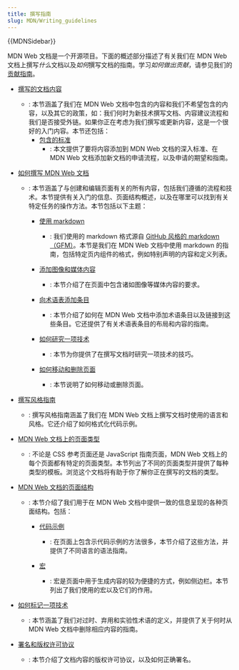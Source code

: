 ```yaml
---
title: 撰写指南
slug: MDN/Writing_guidelines
---
```

{{MDNSidebar}}

MDN Web 文档是一个开源项目。下面的概述部分描述了有关我们在 MDN Web 文档上撰写*什么*文档以及*如何*撰写文档的指南。学习*如何做出贡献*，请参见我们的[贡献指南](/zh-CN/docs/MDN/Community)。

- [撰写的文档内容](/zh-CN/docs/MDN/Writing_guidelines/What_we_write)

  - : 本节涵盖了我们在 MDN Web 文档中包含的内容和我们不希望包含的内容，以及其它的政策，如：我们何时为新技术撰写文档、内容建议流程和我们是否接受外链。如果你正在考虑为我们撰写或更新内容，这是一个很好的入门内容。本节还包括：
    - [包含的标准](/zh-CN/docs/MDN/Writing_guidelines/What_we_write/Criteria_for_inclusion)
      - : 本文提供了要将内容添加到 MDN Web 文档的深入标准、在 MDN Web 文档添加新文档的申请流程，以及申请的期望和指南。

- [如何撰写 MDN Web 文档](/zh-CN/docs/MDN/Writing_guidelines/Howto)

  - : 本节涵盖了与创建和编辑页面有关的所有内容，包括我们遵循的流程和技术。本节提供有关入门的信息、页面结构概述，以及在哪里可以找到有关特定任务的操作方法。本节包括以下主题：

    - [使用 markdown](/zh-CN/docs/MDN/Writing_guidelines/Howto/Markdown_in_MDN)

      - : 我们使用的 markdown 格式源自 [GitHub 风格的 markdown（GFM）](https://github.github.com/gfm/)。本节是我们在 MDN Web 文档中使用 markdown 的指南，包括特定页内组件的格式，例如特别声明的内容和定义列表。

    - [添加图像和媒体内容](/zh-CN/docs/MDN/Writing_guidelines/Howto/Images_media)

      - : 本节介绍了在页面中包含诸如图像等媒体内容的要求。

    - [向术语表添加条目](/zh-CN/docs/MDN/Writing_guidelines/Howto/Write_a_new_entry_in_the_glossary)

      - : 本节介绍了如何在 MDN Web 文档中添加术语条目以及链接到这些条目。它还提供了有关术语表条目的布局和内容的指南。

    - [如何研究一项技术](/zh-CN/docs/MDN/Writing_guidelines/Howto/Research_technology)

      - : 本节为你提供了在撰写文档时研究一项技术的技巧。

    - [如何移动和删除页面](/zh-CN/docs/MDN/Writing_guidelines/Howto/Creating_moving_deleting)

      - : 本节说明了如何移动或删除页面。

- [撰写风格指南](/zh-CN/docs/MDN/Writing_guidelines/Writing_style_guide)

  - : 撰写风格指南涵盖了我们在 MDN Web 文档上撰写文档时使用的语言和风格。它还介绍了如何格式化代码示例。

- [MDN Web 文档上的页面类型](/zh-CN/docs/MDN/Writing_guidelines/Page_structures/Page_types)

  - : 不论是 CSS 参考页面还是 JavaScript 指南页面，MDN Web 文档上的每个页面都有特定的页面类型。本节列出了不同的页面类型并提供了每种类型的模板。浏览这个文档将有助于你了解你正在撰写的文档的类型。

- [MDN Web 文档的页面结构](/zh-CN/docs/MDN/Writing_guidelines/Page_structures)

  - : 本节介绍了我们用于在 MDN Web 文档中提供一致的信息呈现的各种页面结构。包括：

    - [代码示例](/zh-CN/docs/MDN/Writing_guidelines/Page_structures/Code_examples)

      - : 在页面上包含示代码示例的方法很多，本节介绍了这些方法，并提供了不同语言的语法指南。

    - [宏](/zh-CN/docs/MDN/Writing_guidelines/Page_structures/Macros)

      - : 宏是页面中用于生成内容的较为便捷的方式，例如侧边栏。本节列出了我们使用的宏以及它们的作用。

- [如何标记一项技术](/zh-CN/docs/MDN/Writing_guidelines/Experimental_deprecated_obsolete)

  - : 本节涵盖了我们对过时、弃用和实验性术语的定义，并提供了关于何时从 MDN Web 文档中删除相应内容的指南。

- [署名和版权许可协议](/zh-CN/docs/MDN/Writing_guidelines/Attrib_copyright_license)
  - : 本节介绍了文档内容的版权许可协议，以及如何正确署名。
